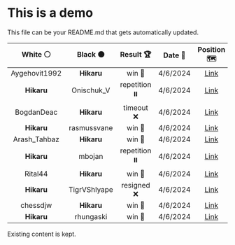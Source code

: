 # This is a demo

This file can be your README.md that gets automatically updated.

<!--START_SECTION:chessStats-->
<!-- Automatically generated with https://github.com/Balastrong/chess-stats-action -->

| White ⚪ | Black ⚫ | Result 🏆 | Date 📅 | Position 🗺️ |
|:---:|:---:|:---:|:---:|:---:|
| Aygehovit1992 | **Hikaru** | win 🥇 | 4/6/2024 | <a href="http://www.ee.unb.ca/cgi-bin/tervo/fen.pl?select=r6k/1p1R1QpP/5p2/4p1p1/2n5/P1P1n2R/4K3/5q2 w - -">Link</a> |
| **Hikaru** | Onischuk_V | repetition ⏸️ | 4/6/2024 | <a href="http://www.ee.unb.ca/cgi-bin/tervo/fen.pl?select=k1b5/1p6/6q1/2Q5/3P1K2/2N1PP2/1p6/8 b - -">Link</a> |
| BogdanDeac | **Hikaru** | timeout ❌ | 4/6/2024 | <a href="http://www.ee.unb.ca/cgi-bin/tervo/fen.pl?select=1r3rk1/2P2R1p/8/6q1/8/8/5QB1/1q3RK1 b - -">Link</a> |
| **Hikaru** | rasmussvane | win 🥇 | 4/6/2024 | <a href="http://www.ee.unb.ca/cgi-bin/tervo/fen.pl?select=5rk1/pp4p1/8/5n2/2PP2R1/P7/7P/5RK1 b - -">Link</a> |
| Arash_Tahbaz | **Hikaru** | win 🥇 | 4/6/2024 | <a href="http://www.ee.unb.ca/cgi-bin/tervo/fen.pl?select=5k2/6pp/pn2B3/3p2N1/3P3P/6P1/2p2nK1/8 w - -">Link</a> |
| **Hikaru** | mbojan | repetition ⏸️ | 4/6/2024 | <a href="http://www.ee.unb.ca/cgi-bin/tervo/fen.pl?select=Q7/1p1k3p/2n1p1pP/3pPpP1/3P1Pq1/8/5BK1/8 w - -">Link</a> |
| Rital44 | **Hikaru** | win 🥇 | 4/6/2024 | <a href="http://www.ee.unb.ca/cgi-bin/tervo/fen.pl?select=8/8/8/3q4/8/2K5/4k3/8 w - -">Link</a> |
| **Hikaru** | TigrVShlyape | resigned ❌ | 4/6/2024 | <a href="http://www.ee.unb.ca/cgi-bin/tervo/fen.pl?select=8/8/3K1n2/6kp/4r3/5R2/8/8 w - -">Link</a> |
| chessdjw | **Hikaru** | win 🥇 | 4/6/2024 | <a href="http://www.ee.unb.ca/cgi-bin/tervo/fen.pl?select=2r5/1p6/p2bPQnk/P2p4/5R1p/2P4P/1P4PK/3q4 w - -">Link</a> |
| **Hikaru** | rhungaski | win 🥇 | 4/6/2024 | <a href="http://www.ee.unb.ca/cgi-bin/tervo/fen.pl?select=4r1k1/4R2p/6pP/1p2p3/4P3/1P6/3r1QP1/5RK1 b - -">Link</a> |

<!--END_SECTION:chessStats-->

Existing content is kept.
